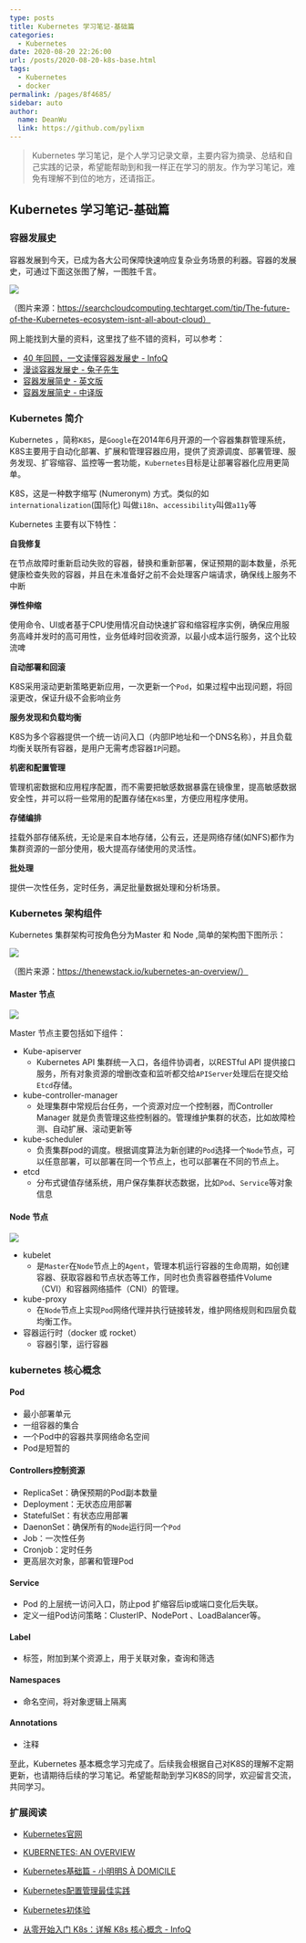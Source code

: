 ```yaml
---
type: posts
title: Kubernetes 学习笔记-基础篇
categories: 
  - Kubernetes
date: 2020-08-20 22:26:00
url: /posts/2020-08-20-k8s-base.html
tags: 
  - Kubernetes
  - docker
permalink: /pages/8f4685/
sidebar: auto
author: 
  name: DeanWu
  link: https://github.com/pylixm
---
```


> Kubernetes 学习笔记，是个人学习记录文章，主要内容为摘录、总结和自己实践的记录，希望能帮助到和我一样正在学习的朋友。作为学习笔记，难免有理解不到位的地方，还请指正。

## Kubernetes 学习笔记-基础篇

### 容器发展史

容器发展到今天，已成为各大公司保障快速响应复杂业务场景的利器。容器的发展史，可通过下面这张图了解，一图胜千言。

![](https://gitee.com/pylixm/picture/raw/master/2020-8-28/1598610145413-itops-history_of_containers.png)

（图片来源：https://searchcloudcomputing.techtarget.com/tip/The-future-of-the-Kubernetes-ecosystem-isnt-all-about-cloud）

网上能找到大量的资料，这里找了些不错的资料，可以参考：

- [40 年回顾，一文读懂容器发展史 - InfoQ](https://www.infoq.cn/article/SS6SItkLGoLExQP4uMr5)
- [漫谈容器发展史 - 兔子先生](https://liupzmin.com/2019/11/06/docker/container-chat/)
- [容器发展简史 - 英文版](https://medium.com/faun/the-missing-introduction-to-containerization-de1fbb73efc5)
- [容器发展简史 - 中译版](http://dockone.io/article/8832)

### Kubernetes 简介

Kubernetes ，简称`K8S`，是`Google`在2014年6月开源的一个容器集群管理系统，K8S主要用于自动化部署、扩展和管理容器应用，提供了资源调度、部署管理、服务发现、扩容缩容、监控等一套功能，`Kubernetes`目标是让部署容器化应用更简单。

K8S，这是一种数字缩写 (Numeronym) 方式。类似的如`internationalization`(国际化) 叫做`i18n`、`accessibility`叫做`a11y`等

Kubernetes 主要有以下特性：

**自我修复**

在节点故障时重新启动失败的容器，替换和重新部署，保证预期的副本数量，杀死健康检查失败的容器，并且在未准备好之前不会处理客户端请求，确保线上服务不中断

**弹性伸缩**

使用命令、UI或者基于CPU使用情况自动快速扩容和缩容程序实例，确保应用服务高峰并发时的高可用性，业务低峰时回收资源，以最小成本运行服务，这个比较流啤

**自动部署和回滚**

K8S采用滚动更新策略更新应用，一次更新一个`Pod`，如果过程中出现问题，将回滚更改，保证升级不会影响业务

**服务发现和负载均衡**

K8S为多个容器提供一个统一访问入口（内部IP地址和一个DNS名称），并且负载均衡关联所有容器，是用户无需考虑容器`IP`问题。

**机密和配置管理**

管理机密数据和应用程序配置，而不需要把敏感数据暴露在镜像里，提高敏感数据安全性，并可以将一些常用的配置存储在`K8S`里，方便应用程序使用。

**存储编排**

挂载外部存储系统，无论是来自本地存储，公有云，还是网络存储(如NFS)都作为集群资源的一部分使用，极大提高存储使用的灵活性。

**批处理**

提供一次性任务，定时任务，满足批量数据处理和分析场景。

### Kubernetes 架构组件

Kubernetes 集群架构可按角色分为Master 和 Node ,简单的架构图下图所示：

![](https://gitee.com/pylixm/picture/raw/master/2020-8-31/1598861072373-Chart_02_Kubernetes-Architecture.png)

（图片来源：https://thenewstack.io/kubernetes-an-overview/）

#### Master 节点

![](https://gitee.com/pylixm/picture/raw/master/2020-8-31/1598861072375-Chart_03_Kubernetes-Master.png)

Master 节点主要包括如下组件：

- Kube-apiserver 
  - Kubernetes API 集群统一入口，各组件协调者，以RESTful API 提供接口服务，所有对象资源的增删改查和监听都交给`APIServer`处理后在提交给`Etcd`存储。
- kube-controller-manager
  - 处理集群中常规后台任务，一个资源对应一个控制器，而Controller Manager 就是负责管理这些控制器的。管理维护集群的状态，比如故障检测、自动扩展、滚动更新等
- kube-scheduler
  - 负责集群pod的调度。根据调度算法为新创建的`Pod`选择一个`Node`节点，可以任意部署，可以部署在同一个节点上，也可以部署在不同的节点上。
- etcd
  - 分布式键值存储系统，用户保存集群状态数据，比如`Pod`、`Service`等对象信息

#### Node 节点

![](https://gitee.com/pylixm/picture/raw/master/2020-8-31/1598861072377-Chart_04_Kubernetes-Node.png)

- kubelet
  - 是`Master`在`Node`节点上的`Agent`，管理本机运行容器的生命周期，如创建容器、获取容器和节点状态等工作，同时也负责容器卷插件Volume（CVI）和容器网络插件（CNI）的管理。
- kube-proxy
  - 在`Node`节点上实现`Pod`网络代理并执行链接转发，维护网络规则和四层负载均衡工作。
- 容器运行时（docker 或 rocket）
  - 容器引擎，运行容器

### kubernetes 核心概念

#### Pod

- 最小部署单元
- 一组容器的集合
- 一个Pod中的容器共享网络命名空间
- Pod是短暂的

#### Controllers控制资源

- ReplicaSet：确保预期的Pod副本数量
- Deployment：无状态应用部署
- StatefulSet：有状态应用部署
- DaenonSet：确保所有的`Node`运行同一个`Pod`
- Job：一次性任务
- Cronjob：定时任务
- 更高层次对象，部署和管理Pod

#### Service

- Pod 的上层统一访问入口，防止pod 扩缩容后ip或端口变化后失联。
- 定义一组Pod访问策略：ClusterIP、NodePort 、LoadBalancer等。

#### Label

- 标签，附加到某个资源上，用于关联对象，查询和筛选

#### Namespaces

- 命名空间，将对象逻辑上隔离

#### Annotations

- 注释

至此，Kubernetes 基本概念学习完成了。后续我会根据自己对K8S的理解不定期更新，也请期待后续的学习笔记。希望能帮助到学习K8S的同学，欢迎留言交流，共同学习。

### 扩展阅读

- [Kubernetes官网](https://kubernetes.io)

- [KUBERNETES: AN OVERVIEW](https://thenewstack.io/kubernetes-an-overview/)

- [Kubernetes基础篇 - 小明明S À DOMICILE](https://www.dongwm.com/post/use-kubernetes-1)

- [Kubernetes配置管理最佳实践](http://www.k8smeetup.com/article/VyaHa$XRm)

- [Kubernetes初体验](https://www.qikqiak.com/k8s-book/docs/14.Kubernetes%E5%88%9D%E4%BD%93%E9%AA%8C.html)

- [从零开始入门 K8s：详解 K8s 核心概念 - InfoQ](https://www.infoq.cn/article/KNMAVdo3jXs3qPKqTZBw)

  